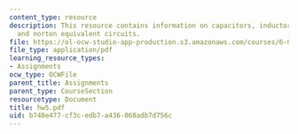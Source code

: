 ```yaml
---
content_type: resource
description: This resource contains information on capacitors, inductors, thevnin,
  and norton equivalent circuits.
file: https://ol-ocw-studio-app-production.s3.amazonaws.com/courses/6-071j-introduction-to-electronics-signals-and-measurement-spring-2006/b748e477cf3cedb7a436068adb7d756c_hw5.pdf
file_type: application/pdf
learning_resource_types:
- Assignments
ocw_type: OCWFile
parent_title: Assignments
parent_type: CourseSection
resourcetype: Document
title: hw5.pdf
uid: b748e477-cf3c-edb7-a436-068adb7d756c
---
```


